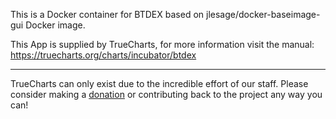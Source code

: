 This is a Docker container for BTDEX based on jlesage/docker-baseimage-gui Docker image.

This App is supplied by TrueCharts, for more information visit the manual: https://truecharts.org/charts/incubator/btdex

---

TrueCharts can only exist due to the incredible effort of our staff.
Please consider making a [donation](https://truecharts.org/docs/about/sponsor) or contributing back to the project any way you can!
